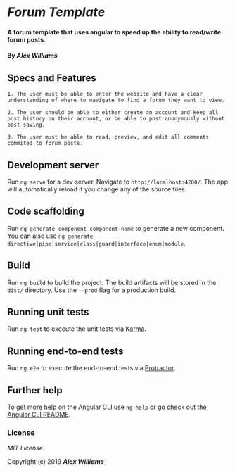 # _Forum Template_

#### A forum template that uses angular to speed up the ability to read/write forum posts.

#### By _**Alex Williams**_

## Specs and Features
    1. The user must be able to enter the website and have a clear understanding of where to navigate to find a forum they want to view.

    2. The user should be able to either create an account and keep all post history on their account, or be able to post anonymously without post saving.

    3. The user must be able to read, preview, and edit all comments commited to forum posts. 

## Development server

Run `ng serve` for a dev server. Navigate to `http://localhost:4200/`. The app will automatically reload if you change any of the source files.

## Code scaffolding

Run `ng generate component component-name` to generate a new component. You can also use `ng generate directive|pipe|service|class|guard|interface|enum|module`.

## Build

Run `ng build` to build the project. The build artifacts will be stored in the `dist/` directory. Use the `--prod` flag for a production build.

## Running unit tests

Run `ng test` to execute the unit tests via [Karma](https://karma-runner.github.io).

## Running end-to-end tests

Run `ng e2e` to execute the end-to-end tests via [Protractor](http://www.protractortest.org/).

## Further help

To get more help on the Angular CLI use `ng help` or go check out the [Angular CLI README](https://github.com/angular/angular-cli/blob/master/README.md).


### License

*MIT License*

Copyright (c) 2019 **_Alex Williams_**
